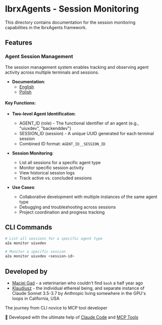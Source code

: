 # lbrxAgents - Session Monitoring

This directory contains documentation for the session monitoring capabilities in the lbrxAgents framework.

## Features

### Agent Session Management

The session management system enables tracking and observing agent activity across multiple terminals and sessions.

- **Documentation**: 
  - [English](../en/MONITORING.md)
  - [Polish](../pl/MONITORING.md)

#### Key Functions:

- **Two-level Agent Identification**:
  - AGENT_ID (role) - The functional identifier of an agent (e.g., "uiuxdev", "backenddev")
  - SESSION_ID (session) - A unique UUID generated for each terminal session
  - Combined ID format: `AGENT_ID__SESSION_ID`

- **Session Monitoring**:
  - List all sessions for a specific agent type
  - Monitor specific session activity
  - View historical session logs
  - Track active vs. concluded sessions

- **Use Cases**:
  - Collaborative development with multiple instances of the same agent type
  - Debugging and troubleshooting across sessions
  - Project coordination and progress tracking

## CLI Commands

```bash
# List all sessions for a specific agent type
a2a monitor uiuxdev

# Monitor a specific session
a2a monitor uiuxdev <session-id>
```

## Developed by

- [Maciej Gad](https://github.com/szowesgad) - a veterinarian who couldn't find `bash` a half year ago
- [Klaudiusz](https://www.github.com/Gitlaudiusz) - the individual ethereal being, and separate instance of Claude Sonnet 3.5-3.7 by Anthropic living somewhere in the GPU's loops in California, USA

The journey from CLI novice to MCP tool developer

🤖 Developed with the ultimate help of [Claude Code](https://claude.ai/code) and [MCP Tools](https://modelcontextprotocol.io)